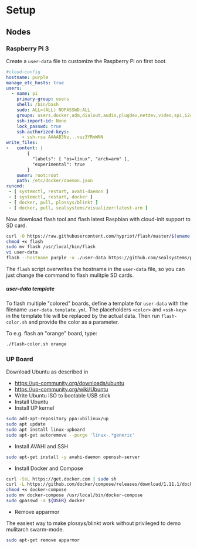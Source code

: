 # Setup

## Nodes

### Raspberry Pi 3

Create a `user-data` file to customize the Raspberry Pi on first boot.

```yaml
#cloud-config
hostname: purple
manage_etc_hosts: true
users:
  - name: pi
    primary-group: users
    shell: /bin/bash
    sudo: ALL=(ALL) NOPASSWD:ALL
    groups: users,docker,adm,dialout,audio,plugdev,netdev,video,spi,i2c,gpio
    ssh-import-id: None
    lock_passwd: true
    ssh-authorized-keys:
      - ssh-rsa AAAAB3Nz...vuz3YRmWNN
write_files:
-   content: |
        {
          "labels": [ "os=linux", "arch=arm" ],
          "experimental": true
        }
    owner: root:root
    path: /etc/docker/daemon.json
runcmd:
 - [ systemctl, restart, avahi-daemon ]
 - [ systemctl, restart, docker ]
 - [ docker, pull, plossys/blinkt ]
 - [ docker, pull, sealsystems/visualizer:latest-arm ]
```

Now download flash tool and flash latest Raspbian with cloud-init support to SD card.

```bash
curl -O https://raw.githubusercontent.com/hypriot/flash/master/$(uname -s)/flash
chmod +x flash
sudo mv flash /usr/local/bin/flash
vi user-data
flash --hostname purple -u ./user-data https://github.com/sealsystems/pi-gen/releases/download/v1.3.3/image_2017-02-22-pi-cloud-lite.zip
```

The `flash` script overwrites the hostname in the `user-data` file, so you can just change the command to flash mulitple SD cards.

##### user-data template

To flash multiple "colored" boards, define a template for `user-data` with the filename `user-data.template.yml`. The placeholders `<color>` and `<ssh-key>` in the template file will be replaced by the actual data. Then run `flash-color.sh` and provide the color as a parameter.

To e.g. flash an "orange" board, type:

```bash
./flash-color.sh orange
```

### UP Board

Download Ubuntu as described in
- https://up-community.org/downloads/ubuntu
- https://up-community.org/wiki/Ubuntu
- Write Ubuntu ISO to bootable USB stick
- Install Ubuntu
- Install UP kernel

```bash
sudo add-apt-repository ppa:ubilinux/up
sudo apt update
sudo apt install linux-upboard
sudo apt-get autoremove --purge 'linux-.*generic'
```
- Install AVAHI and SSH

```bash
sudo apt-get install -y avahi-daemon openssh-server
```

- Install Docker and Compose

```bash
curl -SsL https://get.docker.com | sudo sh
curl -L https://github.com/docker/compose/releases/download/1.11.1/docker-compose-`uname -s`-`uname -m` > docker-compose
chmod +x docker-compose
sudo mv docker-compose /usr/local/bin/docker-compose
sudo gpasswd -a ${USER} docker
```

- Remove apparmor

The easiest way to make plossys/blinkt work without privileged to demo mulitarch swarm-mode.

```bash
sudo apt-get remove apparmor
```
